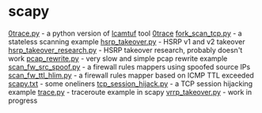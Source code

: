scapy
=====

[0trace.py](0trace.py) - a python version of [lcamtuf](http://lcamtuf.coredump.cx/) tool [0trace](http://seclists.org/bugtraq/2007/Jan/176)
[fork_scan_tcp.py](fork_scan_tcp.py) - a stateless scanning example
[hsrp_takeover.py](hsrp_takeover.py) - HSRP v1 and v2 takeover
[hsrp_takeover_research.py](hsrp_takeover_research.py) - HSRP takeover research, probably doesn't work
[pcap_rewrite.py](pcap_rewrite.py) - very slow and simple pcap rewrite example
[scan_fw_src_spoof.py](scan_fw_src_spoof.py) - a firewall rules mappers using spoofed source IPs
[scan_fw_ttl_hlim.py](scan_fw_ttl_hlim.py) - a firewall rules mapper based on ICMP TTL exceeded
[scapy.txt](scapy.txt) - some oneliners
[tcp_session_hijack.py](tcp_session_hijack.py) - a TCP session hijacking example
[trace.py](trace.py) - traceroute example in scapy
[vrrp_takeover.py](vrrp_takeover.py) - work in progress
